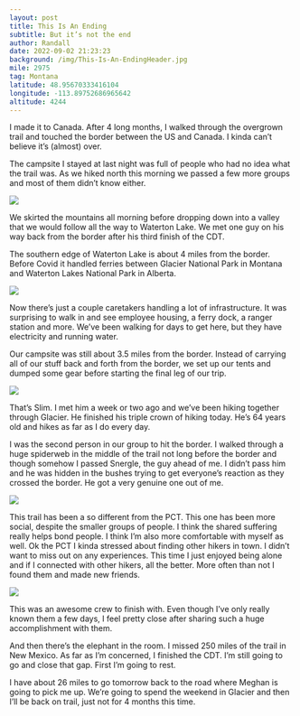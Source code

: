 ```yaml
---
layout: post
title: This Is An Ending
subtitle: But it’s not the end
author: Randall
date: 2022-09-02 21:23:23
background: /img/This-Is-An-EndingHeader.jpg
mile: 2975
tag: Montana
latitude: 48.95670333416104
longitude: -113.89752686965642
altitude: 4244
---
```

I made it to Canada. After 4 long months, I walked through the overgrown trail and touched the border between the US and Canada. I kinda can’t believe it’s (almost) over.

The campsite I stayed at last night was full of people who had no idea what the trail was. As we hiked north this morning we passed a few more groups and most of them didn’t know either.

<img src="/img/This Is An Ending0.jpg" class="img-fluid">

We skirted the mountains all morning before dropping down into a valley that we would follow all the way to Waterton Lake. We met one guy on his way back from the border after his third finish of the CDT.

The southern edge of Waterton Lake is about 4 miles from the border. Before Covid it handled ferries between Glacier National Park in Montana and Waterton Lakes National Park in Alberta.

<img src="/img/This Is An Ending1.jpg" class="img-fluid">

Now there’s just a couple caretakers handling a lot of infrastructure. It was surprising to walk in and see employee housing, a ferry dock, a ranger station and more. We’ve been walking for days to get here, but they have electricity and running water.

Our campsite was still about 3.5 miles from the border. Instead of carrying all of our stuff back and forth from the border, we set up our tents and dumped some gear before starting the final leg of our trip.

<img src="/img/This Is An Ending2.jpg" class="img-fluid">

That’s Slim. I met him a week or two ago and we’ve been hiking together through Glacier. He finished his triple crown of hiking today. He’s 64 years old and hikes as far as I do every day.

I was the second person in our group to hit the border. I walked through a huge spiderweb in the middle of the trail not long before the border and though somehow I passed Snergle, the guy ahead of me. I didn’t pass him and he was hidden in the bushes trying to get everyone’s reaction as they crossed the border. He got a very genuine one out of me.

<img src="/img/This Is An Ending3.jpg" class="img-fluid">

This trail has been a so different from the PCT. This one has been more social, despite the smaller groups of people. I think the shared suffering really helps bond people. I think I’m also more comfortable with myself as well. Ok the PCT I kinda stressed about finding other hikers in town. I didn’t want to miss out on any experiences. This time I just enjoyed being alone and if I connected with other hikers, all the better. More often than not I found them and made new friends.

<img src="/img/This Is An Ending4.jpg" class="img-fluid">

This was an awesome crew to finish with. Even though I’ve only really known them a few days, I feel pretty close after sharing such a huge accomplishment with them.

And then there’s the elephant in the room. I missed 250 miles of the trail in New Mexico. As far as I’m concerned, I finished the CDT. I’m still going to go and close that gap. First I’m going to rest.

I have about 26 miles to go tomorrow back to the road where Meghan is going to pick me up. We’re going to spend the weekend in Glacier and then I’ll be back on trail, just not for 4 months this time.

